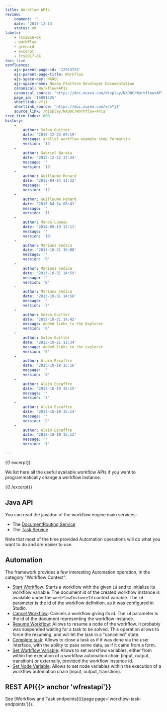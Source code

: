 ```yaml
---
title: Workflow APIs
review:
    comment: ''
    date: '2017-12-14'
    status: ok
labels:
    - lts2016-ok
    - workflow
    - grenard
    - excerpt
    - lts2017-ok
toc: true
confluence:
    ajs-parent-page-id: '12913723'
    ajs-parent-page-title: Workflow
    ajs-space-key: NXDOC
    ajs-space-name: Nuxeo Platform Developer Documentation
    canonical: Workflow+APIs
    canonical_source: 'https://doc.nuxeo.com/display/NXDOC/Workflow+APIs'
    page_id: '16091325'
    shortlink: vYj1
    shortlink_source: 'https://doc.nuxeo.com/x/vYj1'
    source_link: /display/NXDOC/Workflow+APIs
tree_item_index: 800
history:
    -
        author: Solen Guitter
        date: '2015-12-23 09:19'
        message: arallel workflow example step formattin
        version: '14'
    -
        author: Gabriel Barata
        date: '2015-12-22 17:34'
        message: ''
        version: '13'
    -
        author: Guillaume Renard
        date: '2015-04-14 11:32'
        message: ''
        version: '12'
    -
        author: Guillaume Renard
        date: '2015-04-14 08:41'
        message: ''
        version: '11'
    -
        author: Manon Lumeau
        date: '2014-09-19 11:11'
        message: ''
        version: '10'
    -
        author: Mariana Cedica
        date: '2013-10-31 15:00'
        message: ''
        version: '9'
    -
        author: Mariana Cedica
        date: '2013-10-31 14:59'
        message: ''
        version: '8'
    -
        author: Mariana Cedica
        date: '2013-10-31 14:58'
        message: ''
        version: '7'
    -
        author: Solen Guitter
        date: '2013-10-21 14:42'
        message: Added links to the Explorer
        version: '6'
    -
        author: Solen Guitter
        date: '2013-10-21 11:34'
        message: Added links to the explorer
        version: '5'
    -
        author: Alain Escaffre
        date: '2013-10-19 15:16'
        message: ''
        version: '4'
    -
        author: Alain Escaffre
        date: '2013-10-19 15:15'
        message: ''
        version: '3'
    -
        author: Alain Escaffre
        date: '2013-10-19 15:14'
        message: ''
        version: '2'
    -
        author: Alain Escaffre
        date: '2013-10-19 15:13'
        message: ''
        version: '1'

---
```

{{! excerpt}}

We list here all the useful available workflow APIs if you want to programmatically change a workflow instance.

{{! /excerpt}}

## Java API

You can read the javadoc of the workflow engine main services:

*   The [DocumentRouting Service](http://community.nuxeo.com/api/nuxeo/9.1/javadoc/org/nuxeo/ecm/platform/routing/api/DocumentRoutingService.html)
*   The [Task Service](http://community.nuxeo.com/api/nuxeo/9.1/javadoc/org/nuxeo/ecm/platform/task/TaskService.html)

Note that most of the time provided Automation operations will do what you want to do and are easier to use.

## Automation

The framework provides a few interesting Automation operation, in the category "Workflow Context".

*   [Start Workflow](http://explorer.nuxeo.org/nuxeo/site/distribution/10.10/viewOperation/Context.StartWorkflow): Starts a workflow with the given `id` and to initialize its workflow variable. The document id of the created workflow instance is available under the `workflowInstanceId` context variable.
    The `id` parameter is the id of the workflow definition, as it was configured in Studio.
*   [Cancel Workflow](http://explorer.nuxeo.org/nuxeo/site/distribution/10.10/viewOperation/Context.CancelWorkflow): Cancels a workflow giving its id. The `id` parameter is the id of the document representing the workflow instance.
*   [Resume Workflow](http://explorer.nuxeo.org/nuxeo/site/distribution/10.10/viewOperation/Workflow.ResumeNodeOperation): Allows to resume a node of the workflow. It probably was suspended waiting for a task to be solved. This operation allows to force the resuming, and will let the task in a "cancelled" state.
*   [Complete task](http://explorer.nuxeo.org/nuxeo/site/distribution/10.10/viewOperation/Workflow.CompleteTaskOperation): Allows to close a task as if it was done via the user interface, with the ability to pass some data, as if it came from a form.
*   [Set Workflow Variable](http://explorer.nuxeo.org/nuxeo/site/distribution/10.10/viewOperation/Context.SetWorkflowVar): Allows to set workflow variables, either from within the execution of a workflow automation chain (input, output, transition) or externally, provided the workflow instance id.
*   [Set Node Variable](http://explorer.nuxeo.com/nuxeo/site/distribution/10.10/viewOperation/Workflow.SetNodeVariable): Allows to set node variables within the execution of a workflow automation chain (input, output, transition).

## REST API{{> anchor 'wfrestapi'}}

See [Workflow and Task endpoints]({{page page='workflow-task-endpoints'}}).
